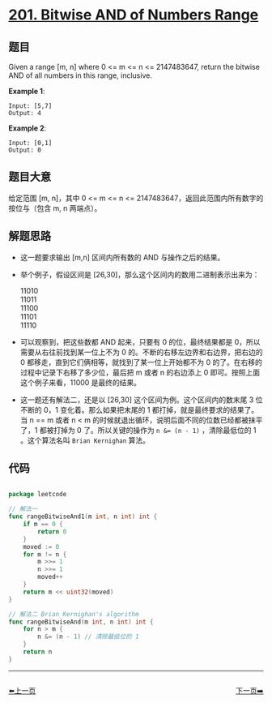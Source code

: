 # [201. Bitwise AND of Numbers Range](https://leetcode.com/problems/bitwise-and-of-numbers-range/)


## 题目

Given a range [m, n] where 0 <= m <= n <= 2147483647, return the bitwise AND of all numbers in this range, inclusive.

**Example 1**:

    Input: [5,7]
    Output: 4

**Example 2**:

    Input: [0,1]
    Output: 0

## 题目大意

给定范围 [m, n]，其中 0 <= m <= n <= 2147483647，返回此范围内所有数字的按位与（包含 m, n 两端点）。


## 解题思路

- 这一题要求输出 [m,n] 区间内所有数的 AND 与操作之后的结果。
- 举个例子，假设区间是 [26,30]，那么这个区间内的数用二进制表示出来为：

    11010  
    11011  
    11100   
    11101   
    11110  

- 可以观察到，把这些数都 AND 起来，只要有 0 的位，最终结果都是 0，所以需要从右往前找到某一位上不为 0 的。不断的右移左边界和右边界，把右边的 0 都移走，直到它们俩相等，就找到了某一位上开始都不为 0 的了。在右移的过程中记录下右移了多少位，最后把 m 或者 n 的右边添上 0 即可。按照上面这个例子来看，11000 是最终的结果。
- 这一题还有解法二，还是以 [26,30] 这个区间为例。这个区间内的数末尾 3 位不断的 0，1 变化着。那么如果把末尾的 1 都打掉，就是最终要求的结果了。当 n == m 或者 n < m 的时候就退出循环，说明后面不同的位数已经都被抹平了，1 都被打掉为 0 了。所以关键的操作为 `n &= (n - 1)` ，清除最低位的 1 。这个算法名叫 `Brian Kernighan` 算法。


## 代码

```go

package leetcode

// 解法一
func rangeBitwiseAnd1(m int, n int) int {
	if m == 0 {
		return 0
	}
	moved := 0
	for m != n {
		m >>= 1
		n >>= 1
		moved++
	}
	return m << uint32(moved)
}

// 解法二 Brian Kernighan's algorithm
func rangeBitwiseAnd(m int, n int) int {
	for n > m {
		n &= (n - 1) // 清除最低位的 1
	}
	return n
}

```


----------------------------------------------
<div style="display: flex;justify-content: space-between;align-items: center;">
<p><a href="https://books.halfrost.com/leetcode/ChapterFour/0200.Number-of-Islands/">⬅️上一页</a></p>
<p><a href="https://books.halfrost.com/leetcode/ChapterFour/0202.Happy-Number/">下一页➡️</a></p>
</div>

